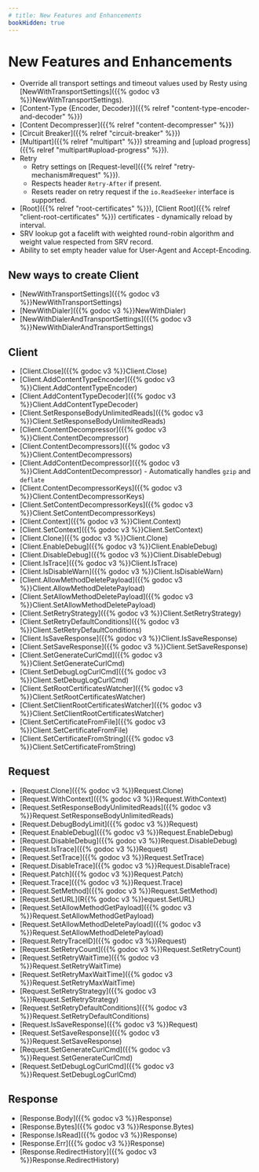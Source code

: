 ```yaml
---
# title: New Features and Enhancements
bookHidden: true
---
```


# New Features and Enhancements

* Override all transport settings and timeout values used by Resty using [NewWithTransportSettings]({{% godoc v3 %}}NewWithTransportSettings).
* [Content-Type {Encoder, Decoder}]({{% relref "content-type-encoder-and-decoder" %}})
* [Content Decompresser]({{% relref "content-decompresser" %}})
* [Circuit Breaker]({{% relref "circuit-breaker" %}})
* [Multipart]({{% relref "multipart" %}}) streaming and [upload progress]({{% relref "multipart#upload-progress" %}}).
* Retry
    * Retry settings on [Request-level]({{% relref "retry-mechanism#request" %}}).
    * Respects header `Retry-After` if present.
    * Resets reader on retry request if the `io.ReadSeeker` interface is supported.
* [Root]({{% relref "root-certificates" %}}), [Client Root]({{% relref "client-root-certificates" %}}) certificates - dynamically reload by interval.
* SRV lookup got a facelift with weighted round-robin algorithm and weight value respected from SRV record.
* Ability to set empty header value for User-Agent and Accept-Encoding.

## New ways to create Client

* [NewWithTransportSettings]({{% godoc v3 %}}NewWithTransportSettings)
* [NewWithDialer]({{% godoc v3 %}}NewWithDialer)
* [NewWithDialerAndTransportSettings]({{% godoc v3 %}}NewWithDialerAndTransportSettings)

## Client

* [Client.Close]({{% godoc v3 %}}Client.Close)
* [Client.AddContentTypeEncoder]({{% godoc v3 %}}Client.AddContentTypeEncoder)
* [Client.AddContentTypeDecoder]({{% godoc v3 %}}Client.AddContentTypeDecoder)
* [Client.SetResponseBodyUnlimitedReads]({{% godoc v3 %}}Client.SetResponseBodyUnlimitedReads)
* [Client.ContentDecompressor]({{% godoc v3 %}}Client.ContentDecompressor)
* [Client.ContentDecompressors]({{% godoc v3 %}}Client.ContentDecompressors)
* [Client.AddContentDecompressor]({{% godoc v3 %}}Client.AddContentDecompressor) - Automatically handles `gzip` and `deflate`
* [Client.ContentDecompressorKeys]({{% godoc v3 %}}Client.ContentDecompressorKeys)
* [Client.SetContentDecompressorKeys]({{% godoc v3 %}}Client.SetContentDecompressorKeys)
* [Client.Context]({{% godoc v3 %}}Client.Context)
* [Client.SetContext]({{% godoc v3 %}}Client.SetContext)
* [Client.Clone]({{% godoc v3 %}}Client.Clone)
* [Client.EnableDebug]({{% godoc v3 %}}Client.EnableDebug)
* [Client.DisableDebug]({{% godoc v3 %}}Client.DisableDebug)
* [Client.IsTrace]({{% godoc v3 %}}Client.IsTrace)
* [Client.IsDisableWarn]({{% godoc v3 %}}Client.IsDisableWarn)
* [Client.AllowMethodDeletePayload]({{% godoc v3 %}}Client.AllowMethodDeletePayload)
* [Client.SetAllowMethodDeletePayload]({{% godoc v3 %}}Client.SetAllowMethodDeletePayload)
* [Client.SetRetryStrategy]({{% godoc v3 %}}Client.SetRetryStrategy)
* [Client.SetRetryDefaultConditions]({{% godoc v3 %}}Client.SetRetryDefaultConditions)
* [Client.IsSaveResponse]({{% godoc v3 %}}Client.IsSaveResponse)
* [Client.SetSaveResponse]({{% godoc v3 %}}Client.SetSaveResponse)
* [Client.SetGenerateCurlCmd]({{% godoc v3 %}}Client.SetGenerateCurlCmd)
* [Client.SetDebugLogCurlCmd]({{% godoc v3 %}}Client.SetDebugLogCurlCmd)
* [Client.SetRootCertificatesWatcher]({{% godoc v3 %}}Client.SetRootCertificatesWatcher)
* [Client.SetClientRootCertificatesWatcher]({{% godoc v3 %}}Client.SetClientRootCertificatesWatcher)
* [Client.SetCertificateFromFile]({{% godoc v3 %}}Client.SetCertificateFromFile)
* [Client.SetCertificateFromString]({{% godoc v3 %}}Client.SetCertificateFromString)

## Request

* [Request.Clone]({{% godoc v3 %}}Request.Clone)
* [Request.WithContext]({{% godoc v3 %}}Request.WithContext)
* [Request.SetResponseBodyUnlimitedReads]({{% godoc v3 %}}Request.SetResponseBodyUnlimitedReads)
* [Request.DebugBodyLimit]({{% godoc v3 %}}Request)
* [Request.EnableDebug]({{% godoc v3 %}}Request.EnableDebug)
* [Request.DisableDebug]({{% godoc v3 %}}Request.DisableDebug)
* [Request.IsTrace]({{% godoc v3 %}}Request)
* [Request.SetTrace]({{% godoc v3 %}}Request.SetTrace)
* [Request.DisableTrace]({{% godoc v3 %}}Request.DisableTrace)
* [Request.Patch]({{% godoc v3 %}}Request.Patch)
* [Request.Trace]({{% godoc v3 %}}Request.Trace)
* [Request.SetMethod]({{% godoc v3 %}}Request.SetMethod)
* [Request.SetURL](R{{% godoc v3 %}}equest.SetURL)
* [Request.SetAllowMethodGetPayload]({{% godoc v3 %}}Request.SetAllowMethodGetPayload)
* [Request.SetAllowMethodDeletePayload]({{% godoc v3 %}}Request.SetAllowMethodDeletePayload)
* [Request.RetryTraceID]({{% godoc v3 %}}Request)
* [Request.SetRetryCount]({{% godoc v3 %}}Request.SetRetryCount)
* [Request.SetRetryWaitTime]({{% godoc v3 %}}Request.SetRetryWaitTime)
* [Request.SetRetryMaxWaitTime]({{% godoc v3 %}}Request.SetRetryMaxWaitTime)
* [Request.SetRetryStrategy]({{% godoc v3 %}}Request.SetRetryStrategy)
* [Request.SetRetryDefaultConditions]({{% godoc v3 %}}Request.SetRetryDefaultConditions)
* [Request.IsSaveResponse]({{% godoc v3 %}}Request)
* [Request.SetSaveResponse]({{% godoc v3 %}}Request.SetSaveResponse)
* [Request.SetGenerateCurlCmd]({{% godoc v3 %}}Request.SetGenerateCurlCmd)
* [Request.SetDebugLogCurlCmd]({{% godoc v3 %}}Request.SetDebugLogCurlCmd)


## Response

* [Response.Body]({{% godoc v3 %}}Response)
* [Response.Bytes]({{% godoc v3 %}}Response.Bytes)
* [Response.IsRead]({{% godoc v3 %}}Response)
* [Response.Err]({{% godoc v3 %}}Response)
* [Response.RedirectHistory]({{% godoc v3 %}}Response.RedirectHistory)
